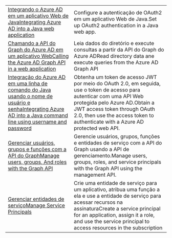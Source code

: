 |  |  |
|---------|---------|
| <span data-ttu-id="33154-101">[Integrando o Azure AD em um aplicativo Web de Java][1]</span><span class="sxs-lookup"><span data-stu-id="33154-101">[Integrating Azure AD into a Java web application][1]</span></span> | <span data-ttu-id="33154-102">Configure a autenticação de OAuth2 em um aplicativo Web de Java.</span><span class="sxs-lookup"><span data-stu-id="33154-102">Set up OAuth2 authentication in a Java web app.</span></span>
| <span data-ttu-id="33154-103">[Chamando a API do Graph do Azure AD em um aplicativo Web][2]</span><span class="sxs-lookup"><span data-stu-id="33154-103">[Calling the Azure AD Graph API in a web application][2]</span></span> | <span data-ttu-id="33154-104">Leia dados do diretório e execute consultas a partir da API do Graph do Azure AD</span><span class="sxs-lookup"><span data-stu-id="33154-104">Read directory data ane execute queries from the Azure AD Graph API</span></span> |
| <span data-ttu-id="33154-105">[Integração do Azure AD em uma linha de comando do Java usando o nome de usuário e senha][3]</span><span class="sxs-lookup"><span data-stu-id="33154-105">[Integrating Azure AD into a Java command line using username and password][3]</span></span> | <span data-ttu-id="33154-106">Obtenha um token de acesso JWT por meio do OAuth 2.0, em seguida, use o token de acesso para autenticar com uma API Web protegida pelo Azure AD.</span><span class="sxs-lookup"><span data-stu-id="33154-106">Obtain a JWT access token through OAuth 2.0, then use the access token to authenticate with a Azure AD protected web API.</span></span> |
| <span data-ttu-id="33154-107">[Gerenciar usuários, grupos e funções com a API do Graph][4]</span><span class="sxs-lookup"><span data-stu-id="33154-107">[Manage users, groups, And roles with the Graph API][4]</span></span> | <span data-ttu-id="33154-108">Gerencie usuários, grupos, funções e entidades de serviço com a API do Graph usando a API de gerenciamento.</span><span class="sxs-lookup"><span data-stu-id="33154-108">Manage users, groups, roles, and service principals with the Graph API using the management API.</span></span> 
| <span data-ttu-id="33154-109">[Gerenciar entidades de serviço][5]</span><span class="sxs-lookup"><span data-stu-id="33154-109">[Manage Service Principals][5]</span></span> | <span data-ttu-id="33154-110">Crie uma entidade de serviço para um aplicativo, atribua uma função a ela e use a entidade de serviço para acessar recursos na assinatura</span><span class="sxs-lookup"><span data-stu-id="33154-110">Create a service principal for an application, assign it a role, and use the service principal to access resources in the subscription</span></span> | 

[1]: https://azure.microsoft.com/resources/samples/active-directory-java-webapp-openidconnect/
[2]: https://azure.microsoft.com/resources/samples/active-directory-java-graphapi-web/
[3]: https://azure.microsoft.com/resources/samples/active-directory-java-native-headless/
[4]: https://azure.microsoft.com/resources/samples/aad-java-browse-graph-and-manage-roles/
[5]: https://azure.microsoft.com/resources/samples/aad-java-manage-service-principals/